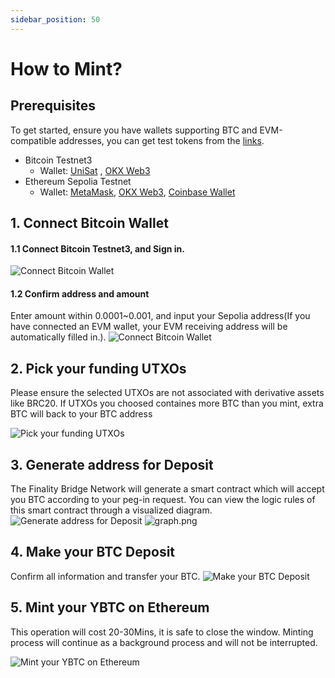 ```yaml
---
sidebar_position: 50
---
```


# How to Mint?

## Prerequisites


To get started, ensure you have wallets supporting BTC and EVM-compatible addresses, you can get test tokens from the [links](./GetTestToken.md).

- Bitcoin Testnet3
  - Wallet: [UniSat](https://unisat.io/) , [OKX Web3](https://www.okx.com/web3)
- Ethereum Sepolia Testnet
  - Wallet: [MetaMask](https://metamask.io/), [OKX Web3](https://www.okx.com/web3), [Coinbase Wallet
](https://www.coinbase.com/wallet) 


## 1. Connect Bitcoin Wallet

#### 1.1 Connect Bitcoin Testnet3, and Sign in.
![Connect Bitcoin Wallet](/img/Finality/tutorial/connect-wallet.png)

#### 1.2 Confirm address and amount

Enter amount within 0.0001~0.001, and input your Sepolia address(If you have connected an EVM wallet, your EVM receiving address will be automatically filled in.).
![Connect Bitcoin Wallet](/img/Finality/tutorial/confirm-address-amount.png)


## 2. Pick your funding UTXOs
Please ensure the selected UTXOs are not associated with derivative assets like BRC20.
If UTXOs you choosed containes more BTC than you mint, extra BTC will back to your BTC address

![Pick your funding UTXOs](/img/Finality/tutorial/pick-your-funding-utxo.png)


## 3. Generate address for Deposit
The Finality Bridge Network will generate a smart contract which will accept you BTC according to your peg-in request.
You can view the logic rules of this smart contract through a visualized diagram.
![Generate address for Deposit](/img/Finality/tutorial/generate-address-for-deposit.png)
![graph.png](/img/Finality/tutorial/graph.png)

## 4. Make your BTC Deposit
Confirm all information and transfer your BTC.
![Make your BTC Deposit](/img/Finality/tutorial/make-your-btc-deposit.png)

## 5. Mint your YBTC on Ethereum
This operation will cost 20-30Mins, it is safe to close the window. Minting process will continue as a background process and will not be interrupted.  

![Mint your YBTC on Ethereum](/img/Finality/tutorial/mint-your-ybtc-on-ethereum.png)
